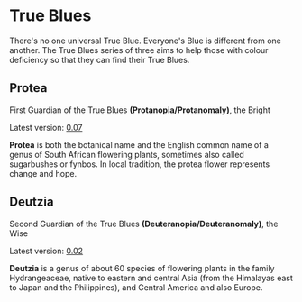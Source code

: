 # True Blues

There's no one universal True Blue.
Everyone's Blue is different from one another.
The True Blues series of three aims to help those with colour deficiency
so that they can find their True Blues.

## Protea

First Guardian of the True Blues **(Protanopia/Protanomaly)**, the Bright

Latest version: [0.07](../../data/palettes/protea/prot_0.07.gpl)

**Protea** is both the botanical name and the English common name of a genus of South African flowering plants, sometimes also called sugarbushes or fynbos.
In local tradition, the protea flower represents change and hope.

## Deutzia

Second Guardian of the True Blues **(Deuteranopia/Deuteranomaly)**, the Wise

Latest version: [0.02](../../data/palettes/deutzia/deut_0.02.gpl)

**Deutzia** is a genus of about 60 species of flowering plants in the family Hydrangeaceae, native to eastern and central Asia (from the Himalayas east to Japan and the Philippines), and Central America and also Europe.